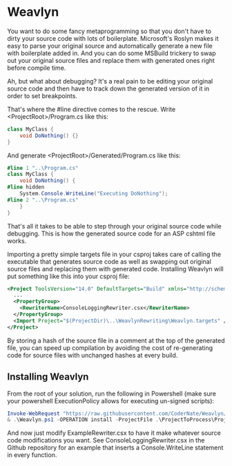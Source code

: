 ﻿# Weavlyn
You want to do some fancy metaprogramming so that you don't have to dirty your source code with lots of boilerplate.  Microsoft's Roslyn makes it easy to parse your original source and automatically generate a new file with boilerplate added in.  And you can do some MSBuild trickery to swap out your original source files and replace them with generated ones right before compile time.

Ah, but what about debugging?  It's a real pain to be editing your original source code and then have to track down the generated version of it in order to set breakpoints.

That's where the #line directive comes to the rescue.  Write \<ProjectRoot\>/Program.cs like this:
```csharp
class MyClass {
	void DoNothing() {}
}
```
And generate \<ProjectRoot\>/Generated/Program.cs like this:
```csharp
#line 1 "..\Program.cs"
class MyClass {
	void DoNothing() {
#line hidden
	System.Console.WriteLine("Executing DoNothing");
#line 2 "..\Program.cs"
	}
}
```
That's all it takes to be able to step through your original source code while debugging.  This is how the generated source code for an ASP cshtml file works.

Importing a pretty simple targets file in your csproj takes care of calling the executable that generates source code as well as swapping out original source files and replacing them with generated code.  Installing Weavlyn will put something like this into your csproj file:
```xml
<Project ToolsVersion="14.0" DefaultTargets="Build" xmlns="http://schemas.microsoft.com/developer/msbuild/2003">
  ...
  <PropertyGroup>
    <RewriterName>ConsoleLoggingRewriter.csx</RewriterName>
  </PropertyGroup>
  <Import Project="$(ProjectDir)\..\WeavlynRewriting\Weavlyn.targets" />
</Project>
```

By storing a hash of the source file in a comment at the top of the generated file, you can speed up compilation by avoiding the cost of re-generating code for source files with unchanged hashes at every build.

## Installing Weavlyn
From the root of your solution, run the following in Powershell (make sure your powershell ExecutionPolicy allows for executing un-signed scripts):
```powershell
Invoke-WebRequest "https://raw.githubusercontent.com/CoderNate/Weavlyn/master/Weavlyn.ps1" -OutFile Weavlyn.ps1
& .\Weavlyn.ps1 -OPERATION install -ProjectFile .\ProjectToProcess\ProjectToProcess.csproj -RewriterName "ExampleRewriter.csx"
```
And now just modify ExampleRewriter.csx to have it make whatever source code modifications you want.  See ConsoleLoggingRewriter.csx in the Github repository for an example that inserts a Console.WriteLine statement in every function.
